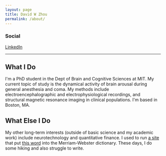 ```yaml
---
layout: page
title: David W Zhou
permalink: /about/
---
```


### Social
[LinkedIn](https://www.linkedin.com/in/davidweizhou/)

---
## What I Do
I'm a PhD student in the Dept of Brain and Cognitive Sciences at MIT. My current topic of study is the dynamical activity of brain arousal during general anesthesia and coma. My methods include electroencephalographic and electrophysiological recordings, and structural magnetic resonance imaging in clinical populations. I'm based in Boston, MA.

## What Else I Do
My other long-term interests (outside of basic science and my academic work) include neurotechnology and quantitative finance. I used to run [a site](http://microaggressions.com) that put [this word](https://www.merriam-webster.com/dictionary/microaggression) into the Merriam-Webster dictionary. These days, I do some hiking and also struggle to write.
